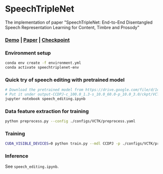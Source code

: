 # SpeechTripleNet
The implementation of paper "SpeechTripleNet: End-to-End Disentangled Speech Representation Learning for Content, Timbre and Prosody"

### [Demo](https://speechtriplenet.github.io/) | [Paper](https://www1.se.cuhk.edu.hk/~hccl/publications/pub/mmfp3442-lu-CC-BY.pdf) | [Checkpoint](https://drive.google.com/file/d/1dAdPXtENtACtVokBZyzn32DlWd1Zk3Yy/view?usp=sharing)

### Environment setup
```bash
conda env create -f environment.yml
conda activate speechtriplenet-env
```

### Quick try of speech editing with pretrained model
```bash
# Download the pretrained model from https://drive.google.com/file/d/1dAdPXtENtACtVokBZyzn32DlWd1Zk3Yy/view?usp=sharing;
# Put it under output-CCDPJ-c_100.0_1.3-s_10.0_60.0-p_10.0_3.0/ckpt/VCTK/
jupyter notebook speech_editing.ipynb
```

### Data feature extraction for training
```bash
python preprocess.py --config ./configs/VCTK/preprocess.yaml
```

### Training
```bash
CUDA_VISIBLE_DEVICES=0 python train.py --mdl CCDPJ -p ./configs/VCTK/preprocess.yaml -t ./configs/VCTK/train.yaml -m ./configs/VCTK/model.yaml
```

### Inference
See ```speech_editing.ipynb```.